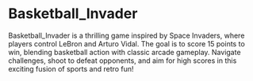 # Basketball_Invader
Basketball_Invader is a thrilling game inspired by Space Invaders, where players control LeBron and Arturo Vidal. The goal is to score 15 points to win, blending basketball action with classic arcade gameplay. Navigate challenges, shoot to defeat opponents, and aim for high scores in this exciting fusion of sports and retro fun!
